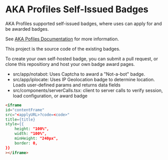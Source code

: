 # AKA Profiles Self-Issued Badges

AKA Profiles supported self-issued badges, where uses can apply for and be awarded badges.

See [AKA Pofiles Documentation](https://www.akaprofiles.com/docs/badge-integration/introduction) for more information.

This project is the source code of the existing badges.

To create your own self-hosted badge, you can submit a pull request, or clone this repositiory and host your own badge award pages.

- src/app/notabot: Uses Captcha to award a "Not-a-bot" badge.
- src/app/iplocate: Uses IP Geolocation badge to determine location. Loads user-defined params and returns data fields
- src/components/serverCalls.tsx: client to server calls to verify session, load configuration, or award badge

```html
<iframe
id="contentFrame"
src="<applyURL>?code=<code>"
title={title}
style={{
    height: "100%",
    width: "100%",
    minHeight: "240px",
    border: 0,
}}
></iframe>
```
